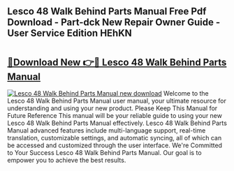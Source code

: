 ## Lesco 48 Walk Behind Parts Manual Free Pdf Download - Part-dck New Repair Owner Guide - User Service Edition HEhKN

# <h2><a href="http://bc62605.oget.top/?id=Lesco+48+Walk+Behind+Parts+Manual">🔗Download New 👉🔴 Lesco 48 Walk Behind Parts Manual</a></h2>

[![Lesco 48 Walk Behind Parts Manual new download](https://i.imgur.com/5g1atiW.png)](http://bc62605.oget.top/?id=Lesco+48+Walk+Behind+Parts+Manual)
Welcome to the Lesco 48 Walk Behind Parts Manual user manual, your ultimate resource for understanding and using your new product. Please Keep This Manual for Future Reference This manual will be your reliable guide to using your new Lesco 48 Walk Behind Parts Manual effectively. Lesco 48 Walk Behind Parts Manual advanced features include multi-language support, real-time translation, customizable settings, and automatic syncing, all of which can be accessed and customized through the user interface. We're Committed to Your Success Lesco 48 Walk Behind Parts Manual. Our goal is to empower you to achieve the best results.
